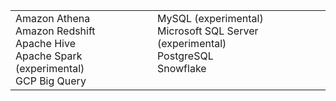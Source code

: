 <table>
  <tr>
    <td>Amazon Athena<br /> Amazon Redshift<br /> Apache Hive<br /> Apache Spark (experimental)<br/> GCP Big Query<br /></td>
    <td> MySQL (experimental) <br />Microsoft SQL Server (experimental) <br /> PostgreSQL<br /> Snowflake<br /><br /></td>
  </tr>
</table>